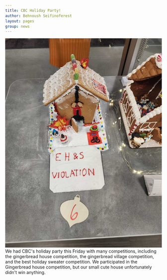 ```yaml
---
title: CBC Holiday Party! 
author: Behnoush Seifinoferest 
layout: pages
group: news
---
```



<span class="image fit"><img src="/images/2023-12-08-CBC-Holiday-party.jpg" alt="" class="img-responsive"></span>
We had CBC's holiday party this Friday with many competitions, including the gingerbread house competition, the gingerbread village competition, and the best holiday sweater competition. We participated in the Gingerbread house competition, but our small cute house unfortunately didn't win anything. 
